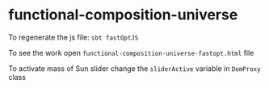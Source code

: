 # functional-composition-universe

To regenerate the js file: `sbt fastOptJS`

To see the work open `functional-composition-universe-fastopt.html` file

To activate mass of Sun slider change the `sliderActive` variable in `DomProxy` class